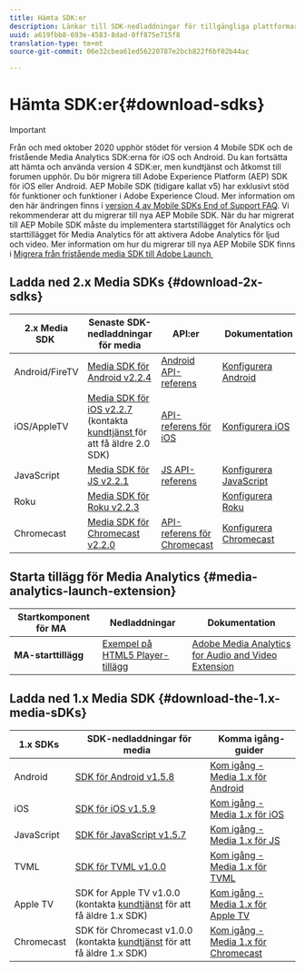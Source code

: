 ```yaml
---
title: Hämta SDK:er
description: Länkar till SDK-nedladdningar för tillgängliga plattformar, inklusive Android, iOS, JavaScript, Chromecast och Roku.
uuid: a619fbb8-693e-4583-8dad-0ff875e715f8
translation-type: tm+mt
source-git-commit: 06e32cbea61ed56220787e2bcb822f6bf02b44ac

---
```



# Hämta SDK:er{#download-sdks}

>[!IMPORTANT]
>
>Från och med oktober 2020 upphör stödet för version 4 Mobile SDK och de fristående Media Analytics SDK:erna för iOS och Android. Du kan fortsätta att hämta och använda version 4 SDK:er, men kundtjänst och åtkomst till forumen upphör. Du bör migrera till Adobe Experience Platform (AEP) SDK för iOS eller Android. AEP Mobile SDK (tidigare kallat v5) har exklusivt stöd för funktioner och funktioner i Adobe Experience Cloud. Mer information om den här ändringen finns i [version 4 av Mobile SDKs End of Support FAQ](https://aep-sdks.gitbook.io/docs/version-4-sdk-end-of-support-faq). Vi rekommenderar att du migrerar till nya AEP Mobile SDK.
När du har migrerat till AEP Mobile SDK måste du implementera startstillägget för Analytics och starttillägget för Media Analytics för att aktivera Adobe Analytics för ljud och video. Mer information om hur du migrerar till nya AEP Mobile SDK finns i [Migrera från fristående media SDK till Adobe Launch ](https://docs.adobe.com/content/help/en/media-analytics/using/sdk-implement/sdk-to-launch/sdk-to-launch-migration.html)




## Ladda ned 2.x Media SDKs {#download-2x-sdks}

| 2.x Media SDK  | Senaste SDK-nedladdningar för media |  API:er   |  Dokumentation  |
| --- | --- | --- | --- |
| Android/FireTV | [Media SDK för Android v2.2.4](https://github.com/Adobe-Marketing-Cloud/media-sdks/releases/tag/android-v2.2.4) | [Android API-referens](https://adobe-marketing-cloud.github.io/media-sdks/reference/android/) | [Konfigurera Android](/help/sdk-implement/setup/set-up-android.md) |
| iOS/AppleTV | [Media SDK för iOS v2.2.7](https://github.com/Adobe-Marketing-Cloud/media-sdks/releases/tag/ios-v2.2.7) (kontakta [kundtjänst ](https://helpx.adobe.com/marketing-cloud/contact-support.html) för att få äldre 2.0 SDK) | [API-referens för iOS](https://adobe-marketing-cloud.github.io/media-sdks/reference/ios/) | [Konfigurera iOS](/help/sdk-implement/setup/set-up-ios.md) |
| JavaScript | [Media SDK för JS v2.2.1](https://github.com/Adobe-Marketing-Cloud/media-sdks/releases/tag/js-v2.2.1) | [JS API-referens](https://adobe-marketing-cloud.github.io/media-sdks/reference/javascript/) | [Konfigurera JavaScript](/help/sdk-implement/setup/set-up-js.md) |
| Roku | [Media SDK för Roku v2.2.3](https://github.com/Adobe-Marketing-Cloud/media-sdks/releases/tag/roku-v2.2.3) |  | [Konfigurera Roku](/help/sdk-implement/setup/set-up-roku.md) |
| Chromecast | [Media SDK för Chromecast v2.2.0](https://github.com/Adobe-Marketing-Cloud/media-sdks/releases/tag/chromecast-v2.2.0) | [API-referens för Chromecast](https://adobe-marketing-cloud.github.io/media-sdks/reference/chromecast/) | [Konfigurera Chromecast](/help/sdk-implement/setup/set-up-chromecast.md) |

## Starta tillägg för Media Analytics {#media-analytics-launch-extension}

| Startkomponent för MA   | Nedladdningar | Dokumentation |
|---|---|---|
| **MA-starttillägg** | [Exempel på HTML5 Player-tillägg](https://github.com/adobe/reactor-adobe-va-sample-player) | [Adobe Media Analytics for Audio and Video Extension](https://docs.adobelaunch.com/extension-reference/web/adobe-media-analytics-for-audio-and-video-extension) |

## Ladda ned 1.x Media SDK {#download-the-1.x-media-sDKs}

| 1.x SDKs  |  SDK-nedladdningar för media  |  Komma igång-guider  |
| --- | --- | --- |
| Android | [SDK för Android v1.5.8](https://github.com/Adobe-Marketing-Cloud/video-heartbeat/releases/tag/android-v1.5.8) | [Kom igång - Media 1.x för Android](setup/vhl-dev-guide-v15_android.pdf) |
| iOS | [SDK för iOS v1.5.9](https://github.com/Adobe-Marketing-Cloud/video-heartbeat/releases/tag/ios-v1.5.9) | [Kom igång - Media 1.x för iOS](setup/vhl-dev-guide-v15_ios.pdf) |
| JavaScript | [SDK för JavaScript v1.5.7](https://github.com/Adobe-Marketing-Cloud/video-heartbeat/releases/tag/js-v1.5.7) | [Kom igång - Media 1.x för JS](setup/vhl-dev-guide-v15_js.pdf) |
| TVML | [SDK för TVML v1.0.0](https://github.com/Adobe-Marketing-Cloud/video-heartbeat/releases/tag/tvml-v1.0.0) | [Kom igång - Media 1.x för TVML](setup/vhl_tvml.pdf) |
| Apple TV | SDK for Apple TV v1.0.0 (kontakta [kundtjänst](https://helpx.adobe.com/marketing-cloud/contact-support.html) för att få äldre 1.x SDK) | [Kom igång - Media 1.x för Apple TV](setup/vhl-dev-guide-v1x_appletv.pdf) |
| Chromecast | SDK för Chromecast v1.0.0 (kontakta [kundtjänst](https://helpx.adobe.com/marketing-cloud/contact-support.html) för att få äldre 1.x SDK) | [Kom igång - Media 1.x för Chromecast](setup/chromecast_1.x_sdk.pdf) |
